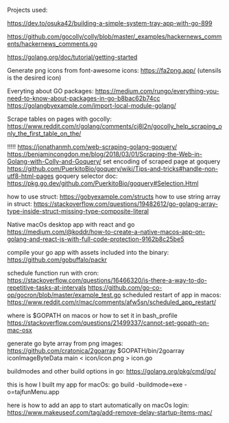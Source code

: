 Projects used:

https://dev.to/osuka42/building-a-simple-system-tray-app-with-go-899

https://github.com/gocolly/colly/blob/master/_examples/hackernews_comments/hackernews_comments.go

https://golang.org/doc/tutorial/getting-started

Generate png icons from font-awesome icons: https://fa2png.app/ (utensils is the desired icon)

Everyting about GO packages:
https://medium.com/rungo/everything-you-need-to-know-about-packages-in-go-b8bac62b74cc
https://golangbyexample.com/import-local-module-golang/ 

Scrape tables on pages with gocolly:
https://www.reddit.com/r/golang/comments/cj8l2n/gocolly_help_scraping_only_the_first_table_on_the/

!!!!!
https://jonathanmh.com/web-scraping-golang-goquery/
https://benjamincongdon.me/blog/2018/03/01/Scraping-the-Web-in-Golang-with-Colly-and-Goquery/
set encoding of scraped page at goquery
https://github.com/PuerkitoBio/goquery/wiki/Tips-and-tricks#handle-non-utf8-html-pages
goquery selector doc:
https://pkg.go.dev/github.com/PuerkitoBio/goquery#Selection.Html


how to use struct:
https://gobyexample.com/structs
how to use string array in struct:
https://stackoverflow.com/questions/19482612/go-golang-array-type-inside-struct-missing-type-composite-literal

Native macOs desktop app with react and go
https://medium.com/@koddr/how-to-create-a-native-macos-app-on-golang-and-react-js-with-full-code-protection-9162b8c25be5

compile your go app with assets included into the binary:
https://github.com/gobuffalo/packr

schedule function run with cron:
https://stackoverflow.com/questions/16466320/is-there-a-way-to-do-repetitive-tasks-at-intervals
https://github.com/go-co-op/gocron/blob/master/example_test.go
scheduled restart of app in macos:
https://www.reddit.com/r/mac/comments/afw5sn/scheduled_app_restart/

where is $GOPATH on macos or how to set it in bash_profile
https://stackoverflow.com/questions/21499337/cannot-set-gopath-on-mac-osx

generate go byte array from png images:
https://github.com/cratonica/2goarray 
$GOPATH/bin/2goarray iconImageByteData main < icon/icon.png > icon.go

buildmodes and other build options in go:
https://golang.org/pkg/cmd/go/

this is how I built my app for macOs:
go build -buildmode=exe -o=tajfunMenu.app

here is how to add an app to start automatically on macOs login:
https://www.makeuseof.com/tag/add-remove-delay-startup-items-mac/
